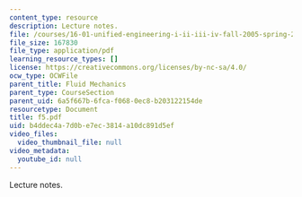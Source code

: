 ```yaml
---
content_type: resource
description: Lecture notes.
file: /courses/16-01-unified-engineering-i-ii-iii-iv-fall-2005-spring-2006/b4ddec4a7d0be7ec3814a10dc891d5ef_f5.pdf
file_size: 167830
file_type: application/pdf
learning_resource_types: []
license: https://creativecommons.org/licenses/by-nc-sa/4.0/
ocw_type: OCWFile
parent_title: Fluid Mechanics
parent_type: CourseSection
parent_uid: 6a5f667b-6fca-f068-0ec8-b203122154de
resourcetype: Document
title: f5.pdf
uid: b4ddec4a-7d0b-e7ec-3814-a10dc891d5ef
video_files:
  video_thumbnail_file: null
video_metadata:
  youtube_id: null
---
```

Lecture notes.